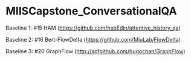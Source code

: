 # MIISCapstone_ConversationalQA
Baseline 1: #15 HAM (https://github.com/hsbEdin/attentive_history_qa)

Baseline 2: #16 Bert-FlowDelta (https://github.com/MiuLab/FlowDelta)

Baseline 3: #20 GraphFlow (http://sofgithub.com/hugochan/GraphFlow)
